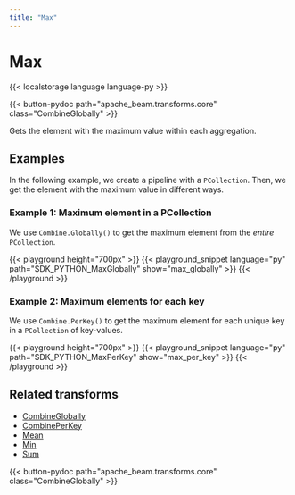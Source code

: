 ```yaml
---
title: "Max"
---
```

<!--
Licensed under the Apache License, Version 2.0 (the "License");
you may not use this file except in compliance with the License.
You may obtain a copy of the License at

http://www.apache.org/licenses/LICENSE-2.0

Unless required by applicable law or agreed to in writing, software
distributed under the License is distributed on an "AS IS" BASIS,
WITHOUT WARRANTIES OR CONDITIONS OF ANY KIND, either express or implied.
See the License for the specific language governing permissions and
limitations under the License.
-->

# Max

{{< localstorage language language-py >}}

{{< button-pydoc path="apache_beam.transforms.core" class="CombineGlobally" >}}

Gets the element with the maximum value within each aggregation.

## Examples

In the following example, we create a pipeline with a `PCollection`.
Then, we get the element with the maximum value in different ways.

### Example 1: Maximum element in a PCollection

We use `Combine.Globally()` to get the maximum element from the *entire* `PCollection`.

{{< playground height="700px" >}}
{{< playground_snippet language="py" path="SDK_PYTHON_MaxGlobally" show="max_globally" >}}
{{< /playground >}}

### Example 2: Maximum elements for each key

We use `Combine.PerKey()` to get the maximum element for each unique key in a `PCollection` of key-values.

{{< playground height="700px" >}}
{{< playground_snippet language="py" path="SDK_PYTHON_MaxPerKey" show="max_per_key" >}}
{{< /playground >}}

## Related transforms

* [CombineGlobally](/documentation/transforms/python/aggregation/combineglobally)
* [CombinePerKey](/documentation/transforms/python/aggregation/combineperkey)
* [Mean](/documentation/transforms/python/aggregation/mean)
* [Min](/documentation/transforms/python/aggregation/min)
* [Sum](/documentation/transforms/python/aggregation/sum)

{{< button-pydoc path="apache_beam.transforms.core" class="CombineGlobally" >}}
